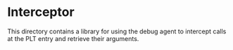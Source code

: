 # Interceptor

This directory contains a library for using the debug agent to intercept calls
at the PLT entry and retrieve their arguments.
